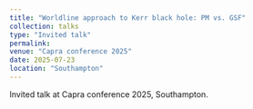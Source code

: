 ```yaml
---
title: "Worldline approach to Kerr black hole: PM vs. GSF"
collection: talks
type: "Invited talk"
permalink:
venue: "Capra conference 2025"
date: 2025-07-23
location: "Southampton"
---
```


Invited talk at Capra conference 2025, Southampton.
